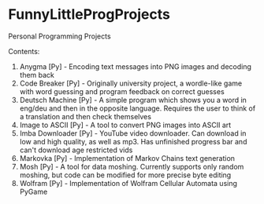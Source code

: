 # FunnyLittleProgProjects
Personal Programming Projects

Contents:
1. Anygma [Py] - Encoding text messages into PNG images and decoding them back
2. Code Breaker [Py] - Originally university project, a wordle-like game with word guessing and program feedback on correct guesses
3. Deutsch Machine [Py] - A simple program which shows you a word in eng/deu and then in the opposite language. Requires the user to think of a translation and then check themselves
4. Image to ASCII [Py] - A tool to convert PNG images into ASCII art
5. Imba Downloader [Py] - YouTube video downloader. Can download in low and high quality, as well as mp3. Has unfinished progress bar and can't download age restricted vids
6. Markovka [Py] - Implementation of Markov Chains text generation
7. Mosh [Py] - A tool for data moshing. Currently supports only random moshing, but code can be modified for more precise byte editing
8. Wolfram [Py] - Implementation of Wolfram Cellular Automata using PyGame
